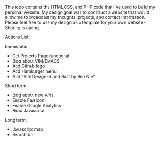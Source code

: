 This repo contains the HTML,CSS, and PHP code that I've used to build my personal website.
My design goal was to construct a website that would allow me to broadcast my thoughts, projects, and contact information.
Please feel free to use my design as a template for your own website - Sharing is caring.

Actions List:

Immediate:
- Get Projects Page functional 
- Blog about VIM/EMACS
- Add Github logo
- Add Hamburger menu
- Add "Site Designed and Built by Ben Nie"

Short term:
- Blog about new APIs
- Enable Favricon
- Enable Google Analytics
- Read Javascript

Long term:
- Javascript map
- Search bar

